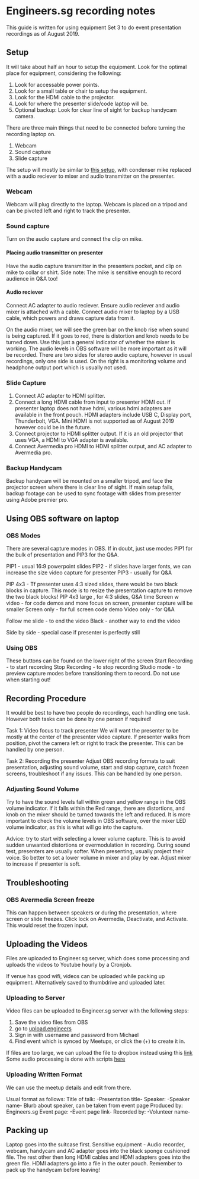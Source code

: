 # Engineers.sg recording notes

This guide is written for using equipment Set 3 to do event presentation recordings as of August 2019.

## Setup
It will take about half an hour to setup the equipment. Look for the optimal place for equipment, considering the following:

1. Look for accessable power points.
2. Look for a small table or chair to setup the equipment.
3. Look for the HDMI cable to the projector.
4. Look for where the presenter slide/code laptop will be.
5. Optional backup: Look for clear line of sight for backup handycam camera.

There are three main things that need to be connected before turning the recording laptop on.

1. Webcam
2. Sound capture
3. Slide capture

The setup will mostly be similar to [this setup](https://github.com/engineersftw/gitwiki/tree/master/07_setup_2016), with condenser mike replaced with a audio reciever to mixer and audio transmitter on the presenter.

### Webcam
Webcam will plug directly to the laptop.
Webcam is placed on a tripod and can be pivoted left and right to track the presenter.

### Sound capture
Turn on the audio capture and connect the clip on mike.

#### Placing audio transmitter on presenter
Have the audio capture transmitter in the presenters pocket, and clip on mike to collar or shirt.
Side note: The mike is sensitive enough to record audience in Q&A too!

#### Audio reciever
Connect AC adapter to audio reciever. Ensure audio reciever and audio mixer is attached with a cable. 
Connect audio mixer to laptop by a USB cable, which powers and draws capture data from it.

On the audio mixer, we will see the green bar on the knob rise when sound is being captured. If it goes to red, there is distortion and knob needs to be turned down. Use this just a general indicator of whether the mixer is working. The audio levels in OBS software will be more important as it will be recorded. 
There are two sides for stereo audio capture, however in usual recordings, only one side is used.
On the right is a monitoring volume and headphone output port which is usually not used.

### Slide Capture
1. Connect AC adapter to HDMI splitter.
2. Connect a long HDMI cable from input to presenter HDMI out. If presenter laptop does not have hdmi, various hdmi adapters are available in the front pouch. HDMI adapters include USB C, Display port, Thunderbolt, VGA. Mini HDMI is not supported as of August 2019 however could be in the future.
3. Connect projector to HDMI splitter output. If it is an old projector that uses VGA, a HDMI to VGA adapter is available.
4. Connect Avermedia pro HDMI to HDMI splitter output, and AC adapter to Avermedia pro.

### Backup Handycam
Backup handycam will be mounted on a smaller tripod, and face the projector screen where there is clear line of sight. If main setup fails, backup footage can be used to sync footage with slides from presenter using Adobe premier pro.



## Using OBS software on laptop

### OBS Modes

There are several capture modes in OBS. 
If in doubt, just use modes PIP1 for the bulk of presentation and PIP3 for the Q&A.

PIP1 - usual 16:9 powerpoint slides
PIP2 - if slides have larger fonts, we can increase the size video capture for presenter
PIP3 - usually for Q&A

PIP 4x3 - Tf presenter uses 4:3 sized slides, there would be two black blocks in capture. This mode is to resize the presentation capture to remove the two black blocks!
PIP 4x3 large , for 4:3 slides, Q&A time
Screen w video - for code demos and more focus on screen, presenter capture will be smaller
Screen only - for full screen code demo
Video only - for Q&A

Follow me slide - to end the video
Black - another way to end the video

Side by side - special case if presenter is perfectly still

### Using OBS
These buttons can be found on the lower right of the screen
Start Recording - to start recording
Stop Recording - to stop recording
Studio mode - to preview capture modes before transitioning them to record. Do not use when starting out!



## Recording Procedure
It would be best to have two people do recordings, each handling one task. However both tasks can be done by one person if required!

Task 1: Video focus to track presenter
We will want the presenter to be mostly at the center of the presenter video capture. If presenter walks from position, pivot the camera left or right to track the presenter. This can be handled by one person.

Task 2: Recording the presenter
Adjust OBS recording formats to suit presentation, adjusting sound volume, start and stop capture, catch frozen screens, troubleshoot if any issues. This can be handled by one person.

### Adjusting Sound Volume
Try to have the sound levels fall within green and yellow range in the OBS volume indicator. If it falls within the Red range, there are distortions, and knob on the mixer should be turned towards the left and reduced.
It is more important to check the volume levels in OBS software, over the mixer LED volume indicator, as this is what will go into the capture.

Advice: try to start with selecting a lower volume capture. This is to avoid sudden unwanted distortions or overmodulation in recording.
During sound test, presenters are usually softer. When presenting, usually project their voice. So better to set a lower volume in mixer and play by ear.
Adjust mixer to increase if presenter is soft.



## Troubleshooting
### OBS Avermedia Screen freeze
This can happen between speakers or during the presentation, where screen or slide freezes. Click lock on Avermedia, Deactivate, and Activate. This would reset the frozen input.

## Uploading the Videos
Files are uploaded to Engineer.sg server, which does some processing and uploads the videos to Youtube hourly by a Cronjob.

If venue has good wifi, videos can be uploaded while packing up equipment. Alternatively saved to thumbdrive and uploaded later.

### Uploading to Server
Video files can be uploaded to Engineer.sg server with the following steps:
1. Save the video files from OBS
2. go to [upload.engineers](http://upload.engineers.sg/admins/sign_in)
3. Sign in with username and password from Michael
4. Find event which is synced by Meetups, or click the (+) to create it in.


If files are too large, we can upload the file to dropbox instead using this [link](https://www.dropbox.com/request/wDrwdUK4ioaBCzd2m1vR)
Some audio processing is done with scripts [here](
https://github.com/engineersftw/gitwiki/blob/master/scripts/README.md)

### Uploading Written Format
We can use the meetup details and edit from there.

Usual format as follows:
Title of talk: -Presentation title-
Speaker: -Speaker name-
Blurb about speaker, can be taken from event page
Produced by: Engineers.sg
Event page: -Event page link-
Recorded by: -Volunteer name-


## Packing up
Laptop goes into the suitcase first.
Sensitive equipment - Audio recorder, webcam, handycam and AC adapter goes into the black sponge cushioned file.
The rest other then long HDMI cables and HDMI adapters goes into the green file.
HDMI adapters go into a file in the outer pouch.
Remember to pack up the handycam before leaving!













